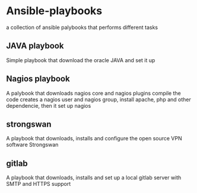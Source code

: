 # Ansible-playbooks
a collection of ansible palybooks that performs different tasks

## JAVA playbook
Simple playbook that download the oracle JAVA and set it up

## Nagios playbook
A palybook that downloads nagios core and nagios plugins compile the code creates a nagios user and nagios group, install apache, php and other dependencie, then it set up nagios 

## strongswan

A playbook that downloads, installs and configure the open source VPN software Strongswan

## gitlab
A playbook that downloads, installs and set up a local gitlab server with SMTP and HTTPS support
